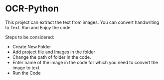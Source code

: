 # OCR-Python
This project can extract the text from images. You can convert handwriting to Text.
Run and Enjoy the code

Steps to be considered:
- Create New Folder
- Add project file and Images in the folder
- Change the path of folder in the code.
- Enter name of the image in the code for which you need to convert the image to text.
- Run the Code

